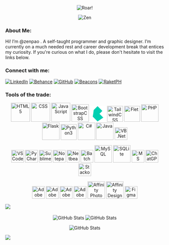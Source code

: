 <!---
zenpao/zenpao is a ✨ special ✨ repository because its `README.md` (this file) appears on your GitHub profile.
You can click the Preview link to take a look at your changes.
--->

<p align="center">
<img src="https://flyclipart.com/thumb2/gamerxbluefire-on-scratch-179031.png" width="235" height="135" alt="Roar!">
</p>

<p align="center"><img src="https://komarev.com/ghpvc/?username=zenpao&label=Profile%20views&color=blueviolet&style=for-the-badge" alt="Zen"/> </p>

<h3 align="left">About Me:</h3>

Hi! I’m @zenpao . A self-taught programmer and graphic designer. I’m currently on a much needed rest and career development break that entices my curiosity. If you're curious on what I do, please don't hesitate to visit the links below.

<h3 align="left">Connect with me:</h3>

<p align=“center”>
<a href="https://www.linkedin.com/in/zenpao" target="_blank"><img src="https://img.shields.io/badge/LinkedIn-0077B5?logo=linkedin&logoColor=white" alt="LinkedIn"/></a>
<a href="https://www.behance.net/zenpao" target="_blank"><img src="https://img.shields.io/badge/Behance-1DA1F2?logo=behance&logoColor=white" alt="Behance"/></a>
<a href="https://github.com/zenpao?tab=repositories" target="_blank"><img src="https://img.shields.io/badge/Github-Gray?logo=github&logoColor=white" alt="GitHub"/></a>
<a href="https://www.beacons.ai/zenpao" target="_blank"><img src="https://img.shields.io/badge/Beacons-black?logo=beacons&logoColor=white" alt="Beacons"/></a>
<a href="https://www.raket.ph/zenpao" target="_blank"><img src="https://img.shields.io/badge/RaketPH-orange?logo=beacons&logoColor=white" alt="RaketPH"/></a>
</p>

<h3 align="left">Tools of the trade:</h3>
<p align="center"> 
    <img src="https://github.com/yurijserrano/Github-Profile-Readme-Logos/blob/master/others/html.svg" title="HTML5" width="60" height="60"/>
    <img src="https://github.com/yurijserrano/Github-Profile-Readme-Logos/blob/master/others/css.svg" title="CSS" width="60" height="60"/>
    <img src="https://github.com/yurijserrano/Github-Profile-Readme-Logos/blob/master/programming%20languages/javascript.svg" title="JavaScript" width="60" height="60"/>
    <img src="https://github.com/yurijserrano/Github-Profile-Readme-Logos/blob/master/frameworks/boostrap.svg" title="BootstrapCSS" width="55" height="55"/></a>
    <img src="https://raw.githubusercontent.com/github/explore/ad9cd7e959a88047c830c3a9cc4e9ffcf5e644f7/topics/bulma/bulma.png" title="BulmaCSS" width="50" height="50"/>
    <img src="https://cdn.cdnlogo.com/logos/t/58/tailwind-css.svg" title="TailwindCSS" width="50" height="50"/>
    <img src="https://flet.dev/img/logo.svg" title="Flet" width="50" height="50"/>
    <img src="https://github.com/yurijserrano/Github-Profile-Readme-Logos/blob/master/programming%20languages/php.png" title="PHP" width="55" height="55"/>
    <img src="https://github.com/yurijserrano/Github-Profile-Readme-Logos/blob/master/frameworks/flask.svg" title="Flask" width="55" height="55"/>
    <img src="https://github.com/yurijserrano/Github-Profile-Readme-Logos/blob/master/programming%20languages/python.svg" title="Python3" width="50" height="50"/>
    <img src="https://github.com/yurijserrano/Github-Profile-Readme-Logos/blob/master/programming%20languages/c%23.svg" title="C#" width="55" height="55"/>
    <img src="https://github.com/yurijserrano/Github-Profile-Readme-Logos/blob/master/programming%20languages/java.svg" title="Java" width="55" height="55"/>
    <img src="https://github.com/dotnet/docs/blob/cb475ed45f881e9462e34764480d3b0ebce85e91/docs/images/hub/vb.svg" title="VB.Net" width="40" height="40"/>
</p>

<p align="center">
    <img src="https://github.com/yurijserrano/Github-Profile-Readme-Logos/blob/master/text%20editors/vscode.svg" title="VS Code" width="40" height="40"/>
    <img src="https://github.com/yurijserrano/Github-Profile-Readme-Logos/blob/master/ides/pycharm.svg" title="PyCharm" width="40" height="40"/>
    <img src="https://github.com/yurijserrano/Github-Profile-Readme-Logos/blob/master/text%20editors/sublime.svg" title="Sublime Text 3" width="40" height="40"/>
    <img src="https://github.com/yurijserrano/Github-Profile-Readme-Logos/blob/master/text%20editors/notepad%2B%2B.png" title="Notepad++" width="40" height="40"/>
    <!--- <img src="https://github.com/yurijserrano/Github-Profile-Readme-Logos/blob/master/frameworks/nodejs.svg" title="NodeJS" width="40" height="40"/> --->
    <img src="https://cdn.cdnlogo.com/logos/n/72/netbeans.svg" title="Netbeans" width="40" height="40"/>
    <img src="https://cdn.cdnlogo.com/logos/t/12/terminal.svg" title="Batch Terminal" width="40" height="40"/>
    <img src="https://github.com/yurijserrano/Github-Profile-Readme-Logos/blob/master/databases/mysql.svg" title="MySQL" width="55" height="55"/>
    <img src="https://cdn.cdnlogo.com/logos/s/9/sqlite.svg" title="SQLite" width="55" height="55"/>
    <img src="https://cdn.cdnlogo.com/logos/m/84/microsoft-access.svg" title="MS Access" width="40" height="40"/>
    <img src="https://cdn.cdnlogo.com/logos/c/38/ChatGPT.svg" title="ChatGPT" width="40" height="40"/>
    <img src="https://cdn.cdnlogo.com/logos/s/63/stack-overflow.svg" title="Stackoverflow" width="40" height="40"/>
</p>

<p align="center">
    <img src="https://github.com/yurijserrano/Github-Profile-Readme-Logos/blob/master/tools/after-effects.png" title="Adobe After Effects" width="40" height="40"/>
    <img src="https://cdn.cdnlogo.com/logos/a/64/adobe-premiere-pro-cc.svg" title="Adobe Premiere" width="40" height="40"/>
    <img src="https://github.com/yurijserrano/Github-Profile-Readme-Logos/blob/master/tools/photoshop.png" title="Adobe Photoshop" width="40" height="40"/>
    <img src="https://upload.wikimedia.org/wikipedia/commons/f/fb/Adobe_Illustrator_CC_icon.svg" title="Adobe Illustrator" width="40" height="40"/>
    <img src="https://cdn.cdnlogo.com/logos/a/98/affinity-photo.svg" title="Affinity Photo" width="55" height="55"/>
    <img src="https://cdn.cdnlogo.com/logos/a/21/affinity-designer.svg" title="Affinity Designer" width="55" height="55"/>
    <img src="https://github.com/yurijserrano/Github-Profile-Readme-Logos/blob/master/tools/figma.png" title="Figma" width="40" height="40"/>
</p>
 
<img src="https://user-images.githubusercontent.com/73097560/115834477-dbab4500-a447-11eb-908a-139a6edaec5c.gif">

<p align="center">
    <img align="center" width="420" src="https://github-readme-stats.vercel.app/api?username=zenpao&show_icons=true&locale=en&theme=tokyonight" alt="GitHub Stats"/> 
    <img align="center" width="420" src="https://github-readme-streak-stats.herokuapp.com/?user=zenpao&theme=tokyonight" alt="GitHub Stats"/>
</p>

<p align="center">
    <img align="center" src="https://github-readme-stats.vercel.app/api/top-langs?username=zenpao&show_icons=true&theme=dark&locale=en&layout=compact" alt="GitHub Stats"/>
</p>

<img src="https://user-images.githubusercontent.com/73097560/115834477-dbab4500-a447-11eb-908a-139a6edaec5c.gif">
